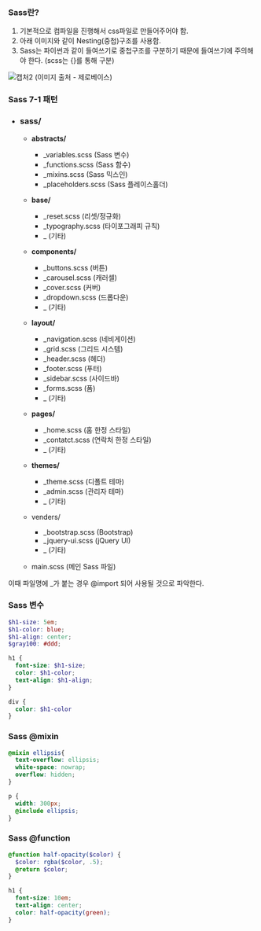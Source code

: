 ### Sass란?
1. 기본적으로 컴파일을 진행해서 css파일로 만들어주어야 함.
2. 아래 이미지와 같이 Nesting(중첩)구조를 사용함.
3. Sass는 파이썬과 같이 들여쓰기로 중첩구조를 구분하기 때문에 들여쓰기에 주의해야 한다. (scss는 {}를 통해 구분)


![캡처2](https://user-images.githubusercontent.com/96015600/162417897-bf26fbd3-269f-47fa-878e-20537c02472f.PNG)
(이미지 출처 - 제로베이스)


### Sass 7-1 패턴

- ### sass/
  - <b>abstracts/</b>
    - _variables.scss (Sass 변수)
    - _functions.scss (Sass 함수)
    - _mixins.scss (Sass 믹스인)
    - _placeholders.scss (Sass 플레이스홀더)
    
  - <b>base/</b>
    - _reset.scss (리셋/정규화)
    - _typography.scss (타이포그래피 규칙)
    - _ (기타)
    
  - <b>components/</b>
    - _buttons.scss (버튼)
    - _carousel.scss (캐러셀)
    - _cover.scss (커버)
    - _dropdown.scss (드롭다운)
    - _ (기타)

  - <b>layout/</b>
    - _navigation.scss (네비게이션)
    - _grid.scss (그리드 시스템)
    - _header.scss (헤더)
    - _footer.scss (푸터)
    - _sidebar.scss (사이드바)
    - _forms.scss (폼)
    - _ (기타) 

  - <b>pages/</b>
    - _home.scss (홈 한정 스타일)
    - _contatct.scss (연락처 한정 스타일)
    - _ (기타)

  - <b>themes/</b>
    - _theme.scss (디폴트 테마)
    - _admin.scss (관리자 테마)
    - _ (기타)

  - venders/
    - _bootstrap.scss (Bootstrap)
    - _jquery-ui.scss (jQuery UI)
    - _ (기타)
  
  - main.scss (메인 Sass 파일)

이때 파일명에 _가 붙는 경우 @import 되어 사용될 것으로 파악한다.

### Sass 변수
```scss
$h1-size: 5em;
$h1-color: blue;
$h1-align: center;
$gray100: #ddd;

h1 {
  font-size: $h1-size;
  color: $h1-color;
  text-align: $h1-align;
}

div {
  color: $h1-color
}
```

### Sass @mixin
```scss
@mixin ellipsis{
  text-overflow: ellipsis;
  white-space: nowrap;
  overflow: hidden;
}

p {
  width: 300px;
  @include ellipsis;
}
```

### Sass @function
```scss
@function half-opacity($color) {
  $color: rgba($color, .5);
  @return $color;
}

h1 {
  font-size: 10em;
  text-align: center;
  color: half-opacity(green);
}
```
